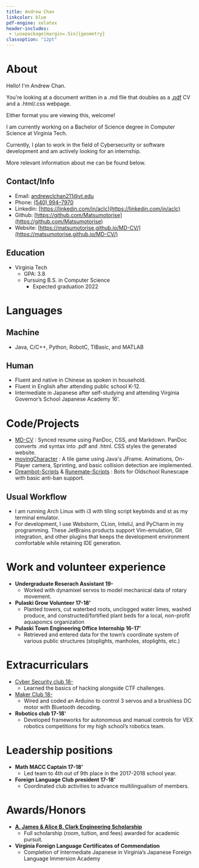 ```yaml
---
title: Andrew Chan 
linkcolor: blue
pdf-engine: xelatex
header-includes:
 - \usepackage[margin=.5in]{geometry}
classoption: "12pt"
---
```

# About
Hello! I'm Andrew Chan.

You're looking at a document written in a .md file that doubles as a [.pdf](https://github.com/Matsumotorise/MD-CV/blob/master/index.pdf) CV and a .html/.css webpage.

Either format you are viewing this, welcome! 

I am currently working on a Bachelor of Science degree in Computer Science at Virginia Tech.

Currently, I plan to work in the field of Cybersecurity or software development and am actively looking for an internship. 

More relevant information about me can be found below.

## Contact/Info
+ Email: [andrewclchan211@vt.edu](mailto:andrewclchan211@vt.edu)
+ Phone: [(540) 994–7970](tel:1-540-994-7970)
+ Linkedin: [https://linkedin.com/in/aclc](https://linkedin.com/in/aclc)
+ Github: [https://github.com/Matsumotorise](https://github.com/Matsumotorise)
+ Website: [https://matsumotorise.github.io/MD-CV/](https://matsumotorise.github.io/MD-CV/)

## Education
+ Virginia Tech 
    + GPA: 3.8
    + Pursuing B.S. in Computer Science   
        + Expected graduation 2022

# Languages 

## Machine
+ Java, C/C++, Python, RobotC, TIBasic, and MATLAB  

## Human
+ Fluent and native in Chinese as spoken in household.
+ Fluent in English after attending public school K-12.
+ Intermediate in Japanese after self-studying and attending Virginia Governor’s School Japanese Academy 16'.

# Code/Projects
+ [MD-CV](https://github.com/Matsumotorise/MD-CV)
    : Synced resume using PanDoc, CSS, and Markdown. PanDoc converts .md syntax into .pdf and .html. CSS styles the generated website.
+ [movingCharacter](https://github.com/Matsumotorise/movingCharacter)
    : A tile game using Java's JFrame. Animations, On-Player camera, Sprinting, and basic collision detection are implemented.
+ [Dreambot-Scripts](https://github.com/Matsumotorise/DreamBot-Scripts) & [Runemate-Scripts](https://github.com/Matsumotorise/Runemate-Scripts)
    : Bots for Oldschool Runescape with basic anti-ban support.
    
## Usual Workflow
+ I am running Arch Linux with i3 with tiling script keybinds and st as my terminal emulator.
+ For development, I use Webstorm, CLion, InteliJ, and PyCharm in my programming. These JetBrains products support Vim-emulation, Git integration, and other plugins that keeps the development environment comfortable while retaining IDE generation. 

# Work and volunteer experience
+ **Undergraduate Reserach Assistant 19-**
    + Worked with dynamixel servos to model mechanical data of rotary movement.
+ **Pulaski Grow Volunteer 17-18'**
    + Planted towers, cut waterbed roots, unclogged water limes, washed  produce, and constructed/fortified plant beds for a local, non-profit  aquaponics organization 
+ **Pulaski Town Engineering Office Internship 16-17'**
    + Retrieved and entered data for the town’s coordinate system of various  public structures (stoplights, manholes, stoplights, etc.) 
    
# Extracurriculars
+ [Cyber Security club 18-](http://vtcsec.org/)
    + Learned the basics of hacking alongside CTF challenges.
+ [Maker Club 18-](https://gobblerconnect.vt.edu/organization/makerclub)
    + Wired and coded an Arduino to control 3 servos and a brushless DC motor with Bluetooth decoding.
+ **Robotics club 17-18'**
    + Developed frameworks for autonomous and manual controls for VEX  robotics competitions for my high school’s robotics team. 

# Leadership positions
+ **Math MACC Captain 17-18'**
    + Led team to 4th out of 9th place in the 2017-2018 school year.
+ **Foreign Language Club president 17-18'**
    + Coordinated club activities to advance multilingualism of members.
    
# Awards/Honors
+ **[A. James & Alice B. Clark Engineering Scholarship](https://www.clarkfoundationdc.org/approach/engineering/clark-scholars/)**
    + Full scholarship (room, tuition, and fees) awarded for academic pursuit.
+ **Virginia Foreign Language Certificates of Commendation**
    + Completion of Intermediate Japanese in Virginia’s Japanese Foreign Language Immersion Academy
